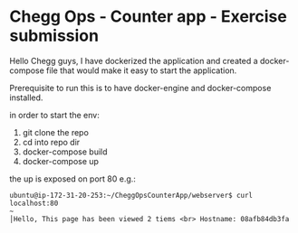 # Chegg Ops - Counter app - Exercise submission 

Hello Chegg guys,
I have dockerized the application and created a docker-compose file that would make it easy to start the application. 

Prerequisite to run this is to have docker-engine and docker-compose installed. 

in order to start the env:
1. git clone the repo
2. cd into repo dir
3. docker-compose build
4. docker-compose up

the up is exposed on port 80
e.g.: 
```
ubuntu@ip-172-31-20-253:~/CheggOpsCounterApp/webserver$ curl localhost:80
~                                                                                             │Hello, This page has been viewed 2 tiems <br> Hostname: 08afb84db3fa
```
